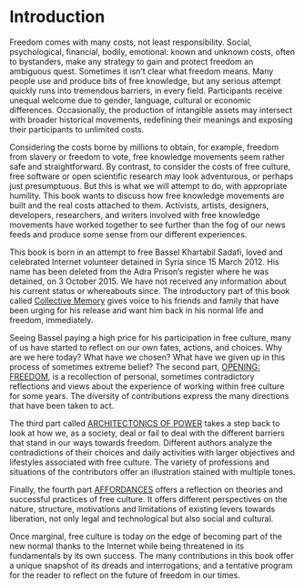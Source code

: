 # Introduction

Freedom comes with many costs, not least responsibility. Social,
psychological, financial, bodily, emotional: known and unknown costs,
often to bystanders, make any strategy to gain and protect freedom
an ambiguous quest. Sometimes it isn’t clear what freedom
means. Many people use and produce bits of free knowledge, but any
serious attempt quickly runs into tremendous barriers, in every
field. Participants receive unequal welcome due to gender, language,
cultural or economic differences. Occasionally, the production of
intangible assets may intersect with broader historical movements,
redefining their meanings and exposing their participants to unlimited
costs.

Considering the costs borne by millions to obtain, for example,
freedom from slavery or freedom to vote, free knowledge movements seem
rather safe and straightforward. By contrast, to consider the costs of
free culture, free software or open scientific research may look
adventurous, or perhaps just presumptuous. But this is what we will
attempt to do, with appropriate humility. This book wants to discuss
how free knowledge movements are built and the real costs attached to
them. Activists, artists, designers, developers, researchers, and
writers involved with free knowledge movements have worked together to
see further than the fog of our news feeds and produce some sense from
our different experiences.

This book is born in an attempt to free Bassel Khartabil Sadafi, loved
and celebrated Internet volunteer detained in Syria since 15 March 2012. His name has been deleted from the Adra Prison’s register where
he was detained, on 3 October 2015.  We have not received any
information about his current status or whereabouts since. The
introductory part of this book called [Collective Memory][0] gives
voice to his friends and family that have been urging for his release
and want him back in his normal life and freedom, immediately.

Seeing Bassel paying a high price for his participation in free
culture, many of us have started to reflect on our own fates, actions,
and choices. Why are we here today? What have we chosen? What have we
given up in this process of sometimes extreme belief? The second part,
[OPENING: FREEDOM][1], is a recollection of personal, sometimes
contradictory reflections and views about the experience of working
within free culture for some years. The diversity of contributions
express the many directions that have been taken to act.

The third part called [ARCHITECTONICS OF POWER][2] takes a step back
to look at how we, as a society, deal or fail to deal with the
different barriers that stand in our ways towards freedom. Different
authors analyze the contradictions of their choices and daily
activities with larger objectives and lifestyles associated with
free culture. The variety of professions and situations of the
contributors offer an illustration stained with multiple tones.

Finally, the fourth part [AFFORDANCES][3] offers a reflection on
theories and successful practices of free culture. It offers different
perspectives on the nature, structure, motivations and limitations of
existing levers towards liberation, not only legal and technological
but also social and cultural.

Once marginal, free culture is today on the edge of becoming part of the
new normal thanks to the Internet while being threatened in its
fundamentals by its own success.  The many contributions in this book
offer a unique snapshot of its dreads and interrogations, and a
tentative program for the reader to reflect on the future of freedom
in our times.

[0]: ./collective-memory/index.html
[1]: ./opening:freedom/index.html
[2]: ./architectonics-of-power/index.html
[3]: ./affordances/index.html
